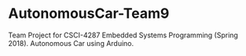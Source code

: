 # AutonomousCar-Team9
Team Project for CSCI-4287 Embedded Systems Programming (Spring 2018). Autonomous Car using Arduino.
